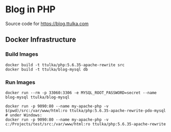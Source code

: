 # Blog in PHP
Source code for https://blog.ttulka.com

## Docker Infrastructure

### Build Images
```
docker build -t ttulka/php:5.6.35-apache-rewrite src
docker build -t ttulka/blog-mysql db
```

### Run Images
```
docker run --rm -p 33060:3306 -e MYSQL_ROOT_PASSWORD=secret --name blog-mysql ttulka/blog-mysql

docker run -p 9090:80 --name my-apache-php -v $(pwd)/src:/var/www/html:ro ttulka/php:5.6.35-apache-rewrite-pdo-mysql
# under Windows:
docker run -p 9090:80 --name my-apache-php -v c:/Projects/test/src:/var/www/html:ro ttulka/php:5.6.35-apache-rewrite
```
